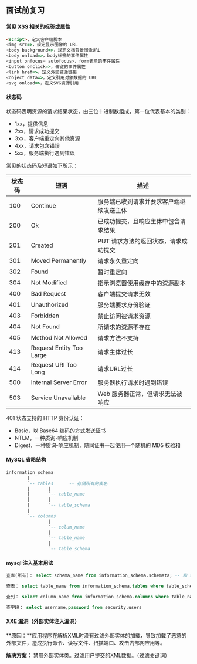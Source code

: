 ## 面试前复习

#### 常见 XSS 相关的标签或属性

~~~html
<script>，定义客户端脚本
<img src=>，规定显示图像的 URL
<body background=>，规定文档背景图像URL
<body onload=>，body标签的事件属性
<input onfocus= autofocus>，form表单的事件属性
<button onclick=>，击键的事件属性
<link href=>，定义外部资源链接
<object data=>，定义引用对象数据的 URL
<svg onload=>，定义SVG资源引用
~~~



####  状态码 

状态码表明资源的请求结果状态，由三位十进制数组成，第一位代表基本的类别：

- 1xx，提供信息
- 2xx，请求成功提交
- 3xx，客户端重定向其他资源
- 4xx，请求包含错误
- 5xx，服务端执行遇到错误

常见的状态码及短语如下所示：

| 状态码 | 短语                     | 描述                                     |
| ------ | ------------------------ | ---------------------------------------- |
| 100    | Continue                 | 服务端已收到请求并要求客户端继续发送主体 |
| 200    | Ok                       | 已成功提交，且响应主体中包含请求结果     |
| 201    | Created                  | PUT 请求方法的返回状态，请求成功提交     |
| 301    | Moved Permanently        | 请求永久重定向                           |
| 302    | Found                    | 暂时重定向                               |
| 304    | Not Modified             | 指示浏览器使用缓存中的资源副本           |
| 400    | Bad Request              | 客户端提交请求无效                       |
| 401    | Unauthorized             | 服务端要求身份验证                       |
| 403    | Forbidden                | 禁止访问被请求资源                       |
| 404    | Not Found                | 所请求的资源不存在                       |
| 405    | Method Not Allowed       | 请求方法不支持                           |
| 413    | Request Entity Too Large | 请求主体过长                             |
| 414    | Request URI Too Long     | 请求URL过长                              |
| 500    | Internal Server Error    | 服务器执行请求时遇到错误                 |
| 503    | Service Unavailable      | Web 服务器正常，但请求无法被响应         |

401 状态支持的 HTTP 身份认证：

- Basic，以 Base64 编码的方式发送证书
- NTLM，一种质询-响应机制
- Digest，一种质询-响应机制，随同证书一起使用一个随机的 MD5 校验和





#### MySQL 省略结构

~~~sql
information_schema
		|
		`-- tables		-- 存储所有的表名
		|		|
		|		`-- table_name
		|		|
		|		`-- table_schema
		|
		`-- columns
				|
				`-- colum_name
				|
				`-- table_name
				|
				`-- table_schema


~~~



#### mysql 注入基本用法

~~~sql
查库(所有)： select schema_name from information_schema.schemata; -- 和 show databases;一样

查表： select table_name from information_schema.tables where table_schema="security"(库名)

查列： select column_name from information_schema.columns where table_name="users"(列名)

查字段： select username,password from security.users

~~~



#### XXE 漏洞（外部实体注入漏洞）

**原因：**应用程序在解析XML时没有过滤外部实体的加载，导致加载了恶意的外部文件，造成执行命令、读写文件、扫描端口、攻击内部网应用等。

**解决方案：** 禁用外部实体类。过滤用户提交的XML数据。（过滤关键词）

